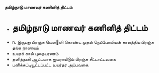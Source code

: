 **தமிழ்நாடு மாணவர் கணினித் திட்டம்**
- # தமிழ்நாடு மாணவர் கணினித் திட்டம்
- n. இருபது பிரஞ்சு வௌ஢ளி கொண்ட முதல் நெப்போலியன் காலத்திய பிரஞ்சு தங்க நாணயம்
- உயரக் கால் புதையரணம்
- தனித்தனி ஆட்டமாக ஐவராயிடும் பிரஞ்சு சீட்டாட்டவகை
- பனிக்கட்டியூட்டப்பட்ட உயர்தர அப்பவகை.

